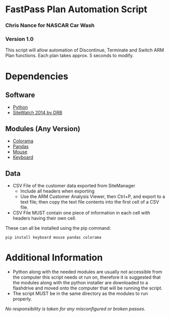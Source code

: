 # FastPass Plan Automation Script
### Chris Nance for NASCAR Car Wash
### Version 1.0

This script will allow automation of Discontinue, Terminate and Switch ARM Plan functions. Each plan takes approx. 5 seconds to modify. 

# Dependencies
## Software
* [Python](https://www.python.org/downloads/)
* [SiteWatch 2014 by DRB](https://drb.com/tunnel_solutions/point-of-sale/sitewatch)
## Modules (Any Version)
* [Colorama](https://pypi.org/project/colorama/)
* [Pandas](https://pypi.org/project/pandas/)
* [Mouse](https://pypi.org/project/mouse/)
* [Keyboard](https://pypi.org/project/keyboard/)
## Data
* CSV File of the customer data exported from SiteManager
  * Include all headers when exporting
  * Use the ARM Customer Analysis Viewer, then Ctrl+P, and export to a text file; then copy the text file contents into the first cell of a CSV file.
* CSV File MUST contain one piece of information in each cell with headers having their own cell. 

These can all be installed using the pip command: 
~~~
pip install keyboard mouse pandas colorama
~~~

# Additional Information
* Python along with the needed modules are usually not accessible from the computer this script needs ot run on, therefore it is suggested that the modules along with the python installer are downloaded to a flashdrive and moved onto the computer that will be running the script. 
* The script MUST be in the same directory as the modules to run properly.


*No responsibility is taken for any misconfigured or broken passes.*
